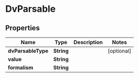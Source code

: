 # DvParsable

## Properties
Name | Type | Description | Notes
------------ | ------------- | ------------- | -------------
**dvParsableType** | **String** |  |  [optional]
**value** | **String** |  | 
**formalism** | **String** |  | 
